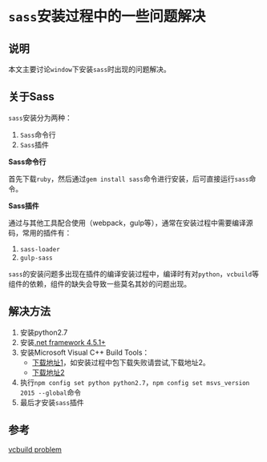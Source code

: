 # `sass`安装过程中的一些问题解决
## 说明
本文主要讨论`window`下安装`sass`时出现的问题解决。

## 关于Sass
`sass`安装分为两种：
1. `Sass`命令行
2. `Sass`插件

**Sass命令行**

首先下载`ruby`，然后通过`gem install sass`命令进行安装，后可直接运行`sass`命令。

**Sass插件**

通过与其他工具配合使用（webpack，gulp等），通常在安装过程中需要编译源码，常用的插件有：
1. `sass-loader`
2. `gulp-sass`

`sass`的安装问题多出现在插件的编译安装过程中，编译时有对`python`，`vcbuild`等组件的依赖，组件的缺失会导致一些莫名其妙的问题出现。

## 解决方法
1. 安装python2.7
2. 安装[.net framework 4.5.1+](https://www.microsoft.com/en-us/download/details.aspx?id=40773)
3. 安装Microsoft Visual C++ Build Tools：
   * [下载地址1](http://landinghub.visualstudio.com/visual-cpp-build-tools)，如安装过程中包下载失败请尝试,下载地址2。
   * [下载地址2](http://www.microsoft.com/en-us/download/details.aspx?id=48159)
4. 执行`npm config set python python2.7`，`npm config set msvs_version 2015 --global`命令
5. 最后才安装`sass`插件

## 参考
[vcbuild problem](https://www.bountysource.com/issues/28025957-solved-using-visual-c-build-tools-2015-standalone-c-tools)